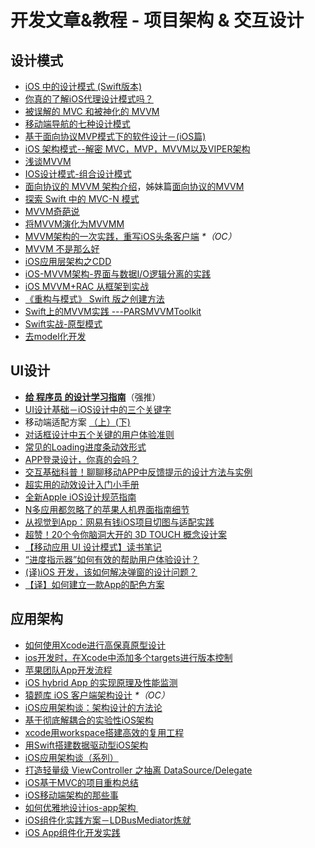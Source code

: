 # 开发文章&教程 - 项目架构 & 交互设计
## 设计模式
- [iOS 中的设计模式 (Swift版本)][1]
- [你真的了解iOS代理设计模式吗？][2]
- [被误解的 MVC 和被神化的 MVVM][3]
- [移动端导航的七种设计模式][4]
- [基于面向协议MVP模式下的软件设计－(iOS篇)][5]
- [iOS 架构模式--解密 MVC，MVP，MVVM以及VIPER架构][6]
- [浅谈MVVM][7]
- [IOS设计模式-组合设计模式][8]
- [面向协议的 MVVM 架构介绍][9]，姊妹篇[面向协议的MVVM][10]
- [探索 Swift 中的 MVC-N 模式][11]
- [MVVM奇葩说][12]
- [将MVVM演化为MVVMM][13]
- [MVVM架构的一次实践，重写iOS头条客户端][14] _\*（OC）_
- [MVVM 不是那么好][15]
- [iOS应用层架构之CDD][16]
- [iOS-MVVM架构-界面与数据I/O逻辑分离的实践][17]
- [iOS MVVM+RAC 从框架到实战][18]
- [《重构与模式》 Swift 版之创建方法][19]
- [Swift上的MVVM实践 ---PARSMVVMToolkit][20]
- [Swift实战-原型模式][21]
- [去model化开发][22]

## UI设计
- [**给 程序员 的设计学习指南**][23]（强推）
- [UI设计基础－iOS设计中的三个关键字][24]
- 移动端适配方案 [（上）][25][(下)][26]
- [对话框设计中五个关键的用户体验准则][27]
- [常见的Loading进度条动效形式][28]
- [APP登录设计，你真的会吗？][29]
- [交互基础科普！聊聊移动APP中反馈提示的设计方法与实例][30]
- [超实用的动效设计入门小手册][31]
- [全新Apple iOS设计规范指南][32]
- [N多应用都忽略了的苹果人机界面指南细节][33]
- [从视觉到App：网易有钱iOS项目切图与适配实践][34]
- [超赞！20个令你脑洞大开的 3D TOUCH 概念设计案][35]
- [【移动应用 UI 设计模式】读书笔记][36]
- [“进度指示器”如何有效的帮助用户体验设计？][37]
- [(译)iOS 开发，该如何解决弹窗的设计问题？][38]
- [【译】如何建立一款App的配色方案][39]

## 应用架构
- [如何使用Xcode进行高保真原型设计][40]
- [ios开发时，在Xcode中添加多个targets进行版本控制][41]
- [苹果团队App开发流程][42]
- [iOS hybrid App 的实现原理及性能监测][43]
- [猿题库 iOS 客户端架构设计][44] _\*（OC）_
- [iOS应用架构谈：架构设计的方法论][45]
- [基于彻底解耦合的实验性iOS架构][46]
- [xcode用workspace搭建高效的复用工程][47]
- [用Swift搭建数据驱动型iOS架构][48]
- [iOS应用架构谈（系列）][49]
- [打造轻量级 ViewController 之抽离 DataSource/Delegate][50]
- [iOS基于MVC的项目重构总结][51]
- [iOS移动端架构的那些事][52]
- [如何优雅地设计ios-app架构 ][53]
- [iOS组件化实践方案－LDBusMediator炼就][54]
- [iOS App组件化开发实践][55]

[1]:	http://wiki.jikexueyuan.com/project/ios-design-patterns-in-swift/
[2]:	http://www.jianshu.com/p/2113ffe54b30 "你真的了解iOS代理设计模式吗？"
[3]:	http://blog.devtang.com/blog/2015/11/02/mvc-and-mvvm/ "被误解的 MVC 和被神化的 MVVM"
[4]:	http://www.ui.cn/detail/73429.html
[5]:	http://www.jianshu.com/p/f7ff18ac1c31 "基于面向协议MVP模式下的软件设计－(iOS篇)"
[6]:	http://www.cocoachina.com/ios/20160108/14916.html
[7]:	https://github.com/lovemo/MVVMFramework "MVVMFramework"
[8]:	http://www.cnblogs.com/goodboy-heyang/p/5226090.html "IOS设计模式-组合设计模式"
[9]:	https://realm.io/cn/news/doios-natasha-murashev-protocol-oriented-mvvm/
[10]:	http://liuduo.me/2015/12/13/pomvvm/ "面向协议的MVVM"
[11]:	https://realm.io/cn/news/slug-marcus-zarra-exploring-mvcn-swift/
[12]:	http://www.olinone.com/?p=510
[13]:	http://mp.weixin.qq.com/s?__biz=MzAwNjgwMTkyNA==&mid=2650826418&idx=1&sn=39fa94559d20765e7b43a9ae118e7658&scene=4#wechat_redirect
[14]:	https://github.com/shenAlexy/MVVM "MVVM"
[15]:	http://swift.gg/2016/05/26/mvvm-is-not-very-good/ "MVVM 不是那么好"
[16]:	http://mrpeak.cn/blog/cdd/ "iOS应用层架构之CDD"
[17]:	https://segmentfault.com/a/1190000005153111 "iOS-MVVM架构-界面与数据I/O逻辑分离的实践"
[18]:	http://www.jianshu.com/p/3beb21d5def2 "iOS MVVM+RAC 从框架到实战"
[19]:	http://swift.gg/2016/06/27/refactoring-to-creation-method/ "《重构与模式》 Swift 版之创建方法"
[20]:	http://www.cocoachina.com/swift/20160728/17217.html
[21]:	http://www.jianshu.com/p/39526c309505 "Swift实战-原型模式"
[22]:	http://sindrilin.com/ios-dev/2016/07/26/%E5%8E%BBmodel%E5%8C%96%E5%BC%80%E5%8F%91 "去model化开发"
[23]:	http://www.cocoachina.com/special/design/
[24]:	http://www.cocoachina.com/design/20151214/14680.html
[25]:	https://github.com/riskers/blog/issues/17
[26]:	https://github.com/riskers/blog/issues/18 "移动端适配方案(下)"
[27]:	http://get.ftqq.com/8430.get
[28]:	http://www.jianshu.com/p/aa301c739e1f "常见的Loading进度条动效形式"
[29]:	http://www.jianshu.com/p/a8a169c5eba9 "APP登录设计，你真的会吗？"
[30]:	http://www.uisdc.com/app-feedback-method-use-case "交互基础科普！聊聊移动APP中反馈提示的设计方法与实例"
[31]:	http://www.cocoachina.com/design/20160429/16034.html
[32]:	http://www.tuyiyi.com/v/45421.html
[33]:	http://www.cocoachina.com/appstore/20160314/15661.html
[34]:	http://mp.weixin.qq.com/s?__biz=MzA3ODg4MDk0Ng==&mid=2651112179&idx=1&sn=4c7cb33b756b343b93de8b7ccb38b486&scene=1&srcid=0504ye2EHbcYuQ8CxNYgmgoR&from=singlemessage&isappinstalled=0#wechat_redirect
[35]:	http://www.uisdc.com/iphone-3d-touch-examples
[36]:	http://wdxtub.com/2016/05/14/mobile-app-ui-design-pattern-clip/ "【移动应用 UI 设计模式】读书笔记"
[37]:	http://www.jianshu.com/p/5b04a668f36f "“进度指示器”如何有效的帮助用户体验设计？"
[38]:	http://gold.xitu.io/entry/5798724da633bd006a6c8652/view
[39]:	http://www.ui.cn/detail/206297.html
[40]:	http://isux.tencent.com/xcode-storyboard.html
[41]:	http://blog.csdn.net/ysysbaobei/article/details/10951991
[42]:	http://atleeon.com/write/2015/08/30/fake-it-till-you-make-it/
[43]:	http://www.cocoachina.com/ios/20151118/14270.html
[44]:	http://mp.weixin.qq.com/s?__biz=MjM5NTIyNTUyMQ==&mid=444322139&idx=1&sn=c7bef4d439f46ee539aa76d612023d43&scene=23&srcid=1230RYRzNotU9iTZKvt7ksFW#rd&ADUIN=502332019&ADSESSION=1451480917&ADTAG=CLIENT.QQ.5425_.0&ADPUBNO=26509
[45]:	http://mp.weixin.qq.com/s?__biz=MzA5Nzc4OTA1Mw==&mid=407735372&idx=1&sn=87c20f7db6990db00838498827692683#rd
[46]:	http://ios.jobbole.com/83888/
[47]:	http://iosxxx.com/blog/2016-01-23-xcodeda-jian-gao-xiao-de-fu-yong-gong-cheng.html "xcode用workspace搭建高效的复用工程"
[48]:	http://mrpeak.cn/blog/swift-dda/ "用Swift搭建数据驱动型iOS架构"
[49]:	http://casatwy.com/iosying-yong-jia-gou-tan-kai-pian.html "iOS应用架构谈  开篇"
[50]:	http://chengway.in/da-zao-qing-liang-ji-viewcontroller-zhi-chou-chi-datasource-delegate/
[51]:	http://coderzhang.xyz/2016/04/12/ios%E5%9F%BA%E4%BA%8Emvp%E7%9A%84%E9%A1%B9%E7%9B%AE%E9%87%8D%E6%9E%84%E6%80%BB%E7%BB%93/ "iOS基于MVC的项目重构总结"
[52]:	http://www.jianshu.com/p/15e5b83ab70e "iOS移动端架构的那些事"
[53]:	http://www.goofyy.com/blog/%E5%A6%82%E4%BD%95%E4%BC%98%E9%9B%85%E5%9C%B0%E8%AE%BE%E8%AE%A1ios-app%E6%9E%B6%E6%9E%84/
[54]:	http://www.jianshu.com/p/196f66d31543 "iOS组件化实践方案－LDBusMediator炼就"
[55]:	http://mp.weixin.qq.com/s?__biz=MzA3ODg4MDk0Ng==&mid=2651112676&idx=1&sn=d89305910fd0e12f83299cfbc25dd662&scene=0#wechat_redirect